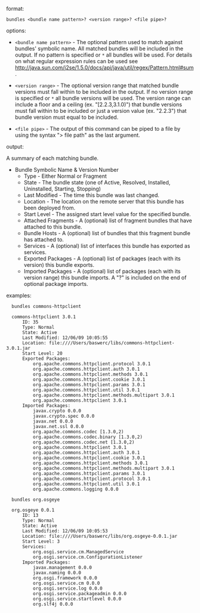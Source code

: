 format:

`bundles <bundle name pattern>? <version range>? <file pipe>?`

options:

  * `<bundle name pattern>` - The optional pattern used to match against bundles' symbolic name. All matched bundles will be included in the output. If no pattern is specified or `*` all bundles will be used. For details on what regular expression rules can be used see http://java.sun.com/j2se/1.5.0/docs/api/java/util/regex/Pattern.html#sum.

  * `<version range>` - The optional version range that matched bundle versions must fall within to be included in the output. If no version range is specified or `*` all bundle versions will be used. The version range can include a floor and a ceiling (ex. "[2.2.3,3.1.0)") that bundle versions must fall within to be included or just a version value (ex. "2.2.3") that bundle version must equal to be included.

  * `<file pipe>` - The output of this command can be piped to a file by using the syntax "> file path" as the last argument.

output:

A summary of each matching bundle.

  * Bundle Symbolic Name & Version Number
    * Type - Either Normal or Fragment
    * State - The bundle state (one of Active, Resolved, Installed, Uninstalled, Starting, Stopping)
    * Last Modified - The time this bundle was last changed.
    * Location - The location on the remote server that this bundle has been deployed from.
    * Start Level - The assigned start level value for the specified bundle.
    * Attached Fragments - A (optional) list of fragment bundles that have attached to this bundle.
    * Bundle Hosts - A (optional) list of bundles that this fragment bundle has attached to.
    * Services - A (optional) list of interfaces this bundle has exported as services.
    * Exported Packages - A (optional) list of packages (each with its version) this bundle exports.
    * Imported Packages - A (optional) list of packages (each with its version range) this bundle imports. A "?" is included on the end of optional package imports.

examples:

```
  bundles commons-httpclient
  
  commons-httpclient 3.0.1
      ID: 35
      Type: Normal
      State: Active
      Last Modified: 12/06/09 10:05:55
      Location: file:////Users/baswerc/libs/commons-httpclient-3.0.1.jar
      Start Level: 20
      Exported Packages:
          org.apache.commons.httpclient.protocol 3.0.1
          org.apache.commons.httpclient.auth 3.0.1
          org.apache.commons.httpclient.methods 3.0.1
          org.apache.commons.httpclient.cookie 3.0.1
          org.apache.commons.httpclient.params 3.0.1
          org.apache.commons.httpclient.util 3.0.1
          org.apache.commons.httpclient.methods.multipart 3.0.1
          org.apache.commons.httpclient 3.0.1
      Imported Packages:
          javax.crypto 0.0.0
          javax.crypto.spec 0.0.0
          javax.net 0.0.0
          javax.net.ssl 0.0.0
          org.apache.commons.codec [1.3.0,2)
          org.apache.commons.codec.binary [1.3.0,2)
          org.apache.commons.codec.net [1.3.0,2)
          org.apache.commons.httpclient 3.0.1
          org.apache.commons.httpclient.auth 3.0.1
          org.apache.commons.httpclient.cookie 3.0.1
          org.apache.commons.httpclient.methods 3.0.1
          org.apache.commons.httpclient.methods.multipart 3.0.1
          org.apache.commons.httpclient.params 3.0.1
          org.apache.commons.httpclient.protocol 3.0.1
          org.apache.commons.httpclient.util 3.0.1
          org.apache.commons.logging 0.0.0

  bundles org.osgeye
  
  org.osgeye 0.0.1
      ID: 13
      Type: Normal
      State: Active
      Last Modified: 12/06/09 10:05:53
      Location: file:////Users/baswerc/libs/org.osgeye-0.0.1.jar
      Start Level: 3
      Services:
          org.osgi.service.cm.ManagedService
          org.osgi.service.cm.ConfigurationListener
      Imported Packages:
          javax.management 0.0.0
          javax.naming 0.0.0
          org.osgi.framework 0.0.0
          org.osgi.service.cm 0.0.0
          org.osgi.service.log 0.0.0
          org.osgi.service.packageadmin 0.0.0
          org.osgi.service.startlevel 0.0.0
          org.slf4j 0.0.0
```
